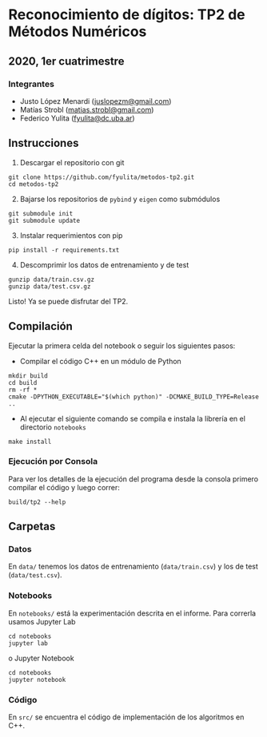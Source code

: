 # Reconocimiento de dígitos: TP2 de Métodos Numéricos
## 2020, 1er cuatrimestre

### Integrantes

- Justo López Menardi (juslopezm@gmail.com)
- Matías Strobl (matias.strobl@gmail.com)
- Federico Yulita (fyulita@dc.uba.ar)


## Instrucciones


1. Descargar el repositorio con git

```
git clone https://github.com/fyulita/metodos-tp2.git
cd metodos-tp2
```

2. Bajarse los repositorios de `pybind` y `eigen` como submódulos

```
git submodule init
git submodule update
```

3. Instalar requerimientos con pip

```
pip install -r requirements.txt
```

4. Descomprimir los datos de entrenamiento y de test

```
gunzip data/train.csv.gz
gunzip data/test.csv.gz
```

Listo! Ya se puede disfrutar del TP2.

## Compilación

Ejecutar la primera celda del notebook o seguir los siguientes pasos:

- Compilar el código C++ en un módulo de Python

```
mkdir build
cd build
rm -rf *
cmake -DPYTHON_EXECUTABLE="$(which python)" -DCMAKE_BUILD_TYPE=Release ..
```

- Al ejecutar el siguiente comando se compila e instala la librería en el directorio `notebooks`

```
make install
```

### Ejecución por Consola

Para ver los detalles de la ejecución del programa desde la consola primero compilar el código y luego correr:
```
build/tp2 --help
```

## Carpetas

### Datos

En `data/` tenemos los datos de entrenamiento (`data/train.csv`) y los de test (`data/test.csv`).

### Notebooks

En `notebooks/` está la experimentación descrita en el informe. Para correrla usamos Jupyter Lab

```
cd notebooks
jupyter lab
```
o  Jupyter Notebook

```
cd notebooks
jupyter notebook
```

### Código

En `src/` se encuentra el código de implementación de los algoritmos en C++.
